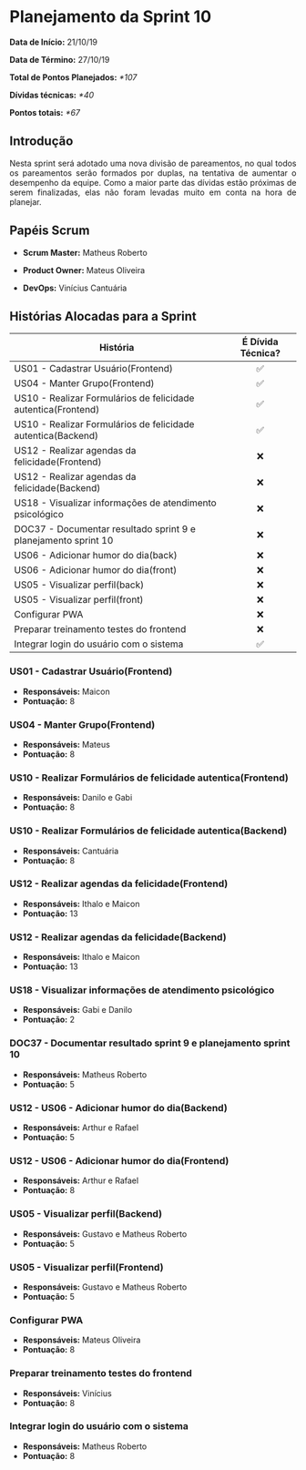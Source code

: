 # Planejamento da Sprint 10

**Data de Início:** 21/10/19

**Data de Término:** 27/10/19

**Total de Pontos Planejados:** _*107_

**Dívidas técnicas:** _*40_

**Pontos totais:** _*67_

## Introdução
<p align = "justify"> 
    Nesta sprint será adotado uma nova divisão de pareamentos, no qual todos os pareamentos serão formados por duplas, na tentativa de aumentar o desempenho da equipe. Como a maior parte das dívidas estão próximas de serem finalizadas, elas não foram levadas muito em conta na hora de planejar.
</p>

## Papéis Scrum

* **Scrum Master:** Matheus Roberto

* **Product Owner:** Mateus Oliveira

* **DevOps:** Vinícius Cantuária


## Histórias Alocadas para a Sprint
 
| História | É Dívida Técnica? |
| -------- | :----: |
| US01 - Cadastrar Usuário(Frontend)  | :white_check_mark: |
| US04 - Manter Grupo(Frontend) | :white_check_mark: |
| US10 - Realizar Formulários de felicidade autentica(Frontend) | :white_check_mark: |
| US10 - Realizar Formulários de felicidade autentica(Backend) | :white_check_mark: |
| US12 - Realizar agendas da felicidade(Frontend) | :x: | 
| US12 - Realizar agendas da felicidade(Backend) | :x: |
| US18 - Visualizar informações de atendimento psicológico | :x: |
| DOC37 - Documentar resultado sprint 9 e planejamento sprint 10 | :x: | 
| US06 - Adicionar humor do dia(back)| :x:|
| US06 - Adicionar humor do dia(front)| :x: |
| US05 - Visualizar perfil(back) | :x: |
| US05 - Visualizar perfil(front) | :x: |
| Configurar PWA | :x: |
| Preparar treinamento testes do frontend | :x: |
| Integrar login do usuário com o sistema | :white_check_mark: |

### US01 - Cadastrar Usuário(Frontend)
* **Responsáveis:** Maicon
* **Pontuação:** 8

### US04 - Manter Grupo(Frontend)
* **Responsáveis:** Mateus
* **Pontuação:** 8

### US10 - Realizar Formulários de felicidade autentica(Frontend)
* **Responsáveis:** Danilo e Gabi
* **Pontuação:** 8

### US10 - Realizar Formulários de felicidade autentica(Backend)
* **Responsáveis:** Cantuária
* **Pontuação:** 8

### US12 - Realizar agendas da felicidade(Frontend)
* **Responsáveis:** Ithalo e Maicon
* **Pontuação:** 13

### US12 - Realizar agendas da felicidade(Backend)
* **Responsáveis:** Ithalo e Maicon
* **Pontuação:** 13

### US18 - Visualizar informações de atendimento psicológico
* **Responsáveis:** Gabi e Danilo
* **Pontuação:** 2

### DOC37 - Documentar resultado sprint 9 e planejamento sprint 10
* **Responsáveis:** Matheus Roberto
* **Pontuação:** 5

### US12 - US06 - Adicionar humor do dia(Backend)
* **Responsáveis:** Arthur e Rafael
* **Pontuação:** 5

### US12 - US06 - Adicionar humor do dia(Frontend)
* **Responsáveis:** Arthur e Rafael
* **Pontuação:** 8

### US05 - Visualizar perfil(Backend)
* **Responsáveis:** Gustavo e Matheus Roberto
* **Pontuação:** 5

### US05 - Visualizar perfil(Frontend)
* **Responsáveis:** Gustavo e Matheus Roberto
* **Pontuação:** 5

### Configurar PWA
* **Responsáveis:** Mateus Oliveira
* **Pontuação:** 8

### Preparar treinamento testes do frontend
* **Responsáveis:** Vinícius
* **Pontuação:** 8

### Integrar login do usuário com o sistema
* **Responsáveis:** Matheus Roberto
* **Pontuação:** 8
